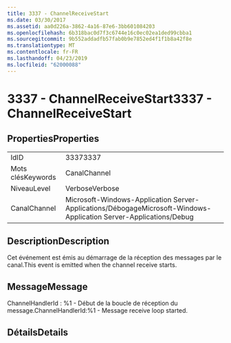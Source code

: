 ```yaml
---
title: 3337 - ChannelReceiveStart
ms.date: 03/30/2017
ms.assetid: aa0d226a-3862-4a16-87e6-3bb601084203
ms.openlocfilehash: 6b318bac0d7f3c6744e16c0ec02ea1ded99cbba1
ms.sourcegitcommit: 9b552addadfb57fab0b9e7852ed4f1f1b8a42f8e
ms.translationtype: MT
ms.contentlocale: fr-FR
ms.lasthandoff: 04/23/2019
ms.locfileid: "62000088"
---
```

# <a name="3337---channelreceivestart"></a><span data-ttu-id="6a0d9-102">3337 - ChannelReceiveStart</span><span class="sxs-lookup"><span data-stu-id="6a0d9-102">3337 - ChannelReceiveStart</span></span>
## <a name="properties"></a><span data-ttu-id="6a0d9-103">Properties</span><span class="sxs-lookup"><span data-stu-id="6a0d9-103">Properties</span></span>  
  
|||  
|-|-|  
|<span data-ttu-id="6a0d9-104">Id</span><span class="sxs-lookup"><span data-stu-id="6a0d9-104">ID</span></span>|<span data-ttu-id="6a0d9-105">3337</span><span class="sxs-lookup"><span data-stu-id="6a0d9-105">3337</span></span>|  
|<span data-ttu-id="6a0d9-106">Mots clés</span><span class="sxs-lookup"><span data-stu-id="6a0d9-106">Keywords</span></span>|<span data-ttu-id="6a0d9-107">Canal</span><span class="sxs-lookup"><span data-stu-id="6a0d9-107">Channel</span></span>|  
|<span data-ttu-id="6a0d9-108">Niveau</span><span class="sxs-lookup"><span data-stu-id="6a0d9-108">Level</span></span>|<span data-ttu-id="6a0d9-109">Verbose</span><span class="sxs-lookup"><span data-stu-id="6a0d9-109">Verbose</span></span>|  
|<span data-ttu-id="6a0d9-110">Canal</span><span class="sxs-lookup"><span data-stu-id="6a0d9-110">Channel</span></span>|<span data-ttu-id="6a0d9-111">Microsoft-Windows-Application Server-Applications/Débogage</span><span class="sxs-lookup"><span data-stu-id="6a0d9-111">Microsoft-Windows-Application Server-Applications/Debug</span></span>|  
  
## <a name="description"></a><span data-ttu-id="6a0d9-112">Description</span><span class="sxs-lookup"><span data-stu-id="6a0d9-112">Description</span></span>  
 <span data-ttu-id="6a0d9-113">Cet événement est émis au démarrage de la réception des messages par le canal.</span><span class="sxs-lookup"><span data-stu-id="6a0d9-113">This event is emitted when the channel receive starts.</span></span>  
  
## <a name="message"></a><span data-ttu-id="6a0d9-114">Message</span><span class="sxs-lookup"><span data-stu-id="6a0d9-114">Message</span></span>  
 <span data-ttu-id="6a0d9-115">ChannelHandlerId : %1 - Début de la boucle de réception du message.</span><span class="sxs-lookup"><span data-stu-id="6a0d9-115">ChannelHandlerId:%1 - Message receive loop started.</span></span>  
  
## <a name="details"></a><span data-ttu-id="6a0d9-116">Détails</span><span class="sxs-lookup"><span data-stu-id="6a0d9-116">Details</span></span>
